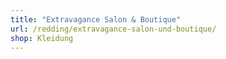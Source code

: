```yaml
---
title: "Extravagance Salon & Boutique"
url: /redding/extravagance-salon-und-boutique/
shop: Kleidung
---
```

